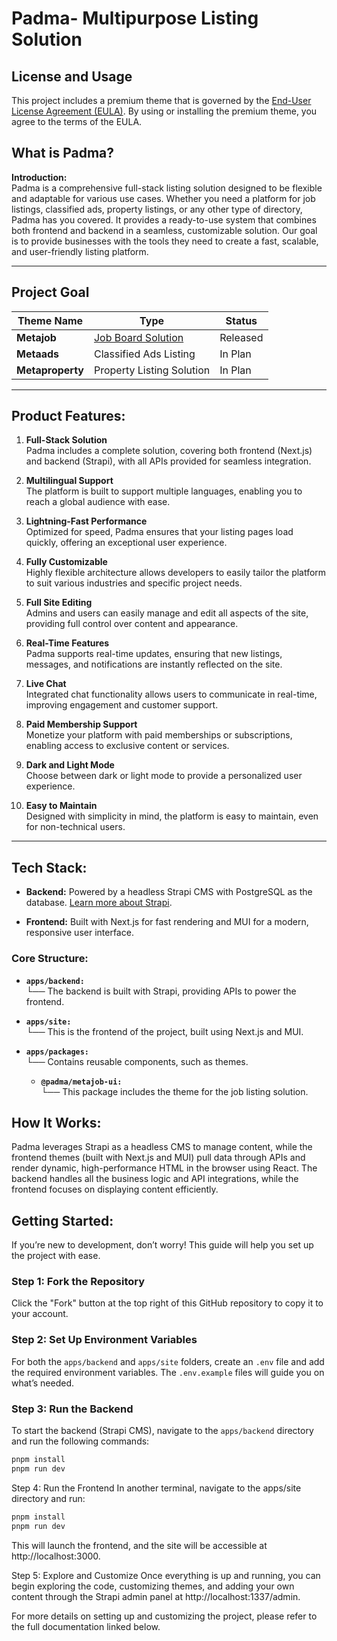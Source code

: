 # Padma- Multipurpose Listing Solution 

## License and Usage
This project includes a premium theme that is governed by the [End-User License Agreement (EULA)](LICENSE.md). By using or installing the premium theme, you agree to the terms of the EULA.


## **What is Padma?**

**Introduction:**  
Padma is a comprehensive full-stack listing solution designed to be flexible and adaptable for various use cases. Whether you need a platform for job listings, classified ads, property listings, or any other type of directory, Padma has you covered. It provides a ready-to-use system that combines both frontend and backend in a seamless, customizable solution. Our goal is to provide businesses with the tools they need to create a fast, scalable, and user-friendly listing platform.

---

## **Project Goal**

| Theme Name       | Type                        | Status      |
|------------------|-----------------------------|-------------|
| **Metajob**      | [Job Board Solution ]()        | Released    |
| **Metaads**      | Classified Ads Listing       | In Plan     |
| **Metaproperty** | Property Listing Solution    | In Plan     |

---

## **Product Features:**

1. **Full-Stack Solution**  
   Padma includes a complete solution, covering both frontend (Next.js) and backend (Strapi), with all APIs provided for seamless integration.
   
2. **Multilingual Support**  
   The platform is built to support multiple languages, enabling you to reach a global audience with ease.
   
3. **Lightning-Fast Performance**  
   Optimized for speed, Padma ensures that your listing pages load quickly, offering an exceptional user experience.
   
4. **Fully Customizable**  
   Highly flexible architecture allows developers to easily tailor the platform to suit various industries and specific project needs.
   
5. **Full Site Editing**  
   Admins and users can easily manage and edit all aspects of the site, providing full control over content and appearance.
   
6. **Real-Time Features**  
   Padma supports real-time updates, ensuring that new listings, messages, and notifications are instantly reflected on the site.
   
7. **Live Chat**  
   Integrated chat functionality allows users to communicate in real-time, improving engagement and customer support.
   
8. **Paid Membership Support**  
   Monetize your platform with paid memberships or subscriptions, enabling access to exclusive content or services.
   
9. **Dark and Light Mode**  
   Choose between dark or light mode to provide a personalized user experience.
   
10. **Easy to Maintain**  
    Designed with simplicity in mind, the platform is easy to maintain, even for non-technical users.

---

## **Tech Stack:**

- **Backend:**  Powered by a headless Strapi CMS with PostgreSQL as the database. [Learn more about Strapi](https://strapi.io/documentation).
   
- **Frontend:**  Built with Next.js for fast rendering and MUI for a modern, responsive user interface.

### **Core Structure:**

- **`apps/backend:`**  
  └── The backend is built with Strapi, providing APIs to power the frontend.

- **`apps/site:`**  
  └── This is the frontend of the project, built using Next.js and MUI.

- **`apps/packages:`**  
  └── Contains reusable components, such as themes.

    - **`@padma/metajob-ui:`**  
      └── This package includes the theme for the job listing solution.


## **How It Works:**

Padma leverages Strapi as a headless CMS to manage content, while the frontend themes (built with Next.js and MUI) pull data through APIs and render dynamic, high-performance HTML in the browser using React. The backend handles all the business logic and API integrations, while the frontend focuses on displaying content efficiently.

## **Getting Started:**

If you’re new to development, don’t worry! This guide will help you set up the project with ease.

### Step 1: Fork the Repository
Click the "Fork" button at the top right of this GitHub repository to copy it to your account.

### Step 2: Set Up Environment Variables
For both the `apps/backend` and `apps/site` folders, create an `.env` file and add the required environment variables. The `.env.example` files will guide you on what’s needed.

### Step 3: Run the Backend
To start the backend (Strapi CMS), navigate to the `apps/backend` directory and run the following commands:

```bash
pnpm install
pnpm run dev
```

Step 4: Run the Frontend
In another terminal, navigate to the apps/site directory and run:

```bash
pnpm install
pnpm run dev
```
This will launch the frontend, and the site will be accessible at http://localhost:3000.

Step 5: Explore and Customize
Once everything is up and running, you can begin exploring the code, customizing themes, and adding your own content through the Strapi admin panel at http://localhost:1337/admin.

For more details on setting up and customizing the project, please refer to the full documentation linked below.



